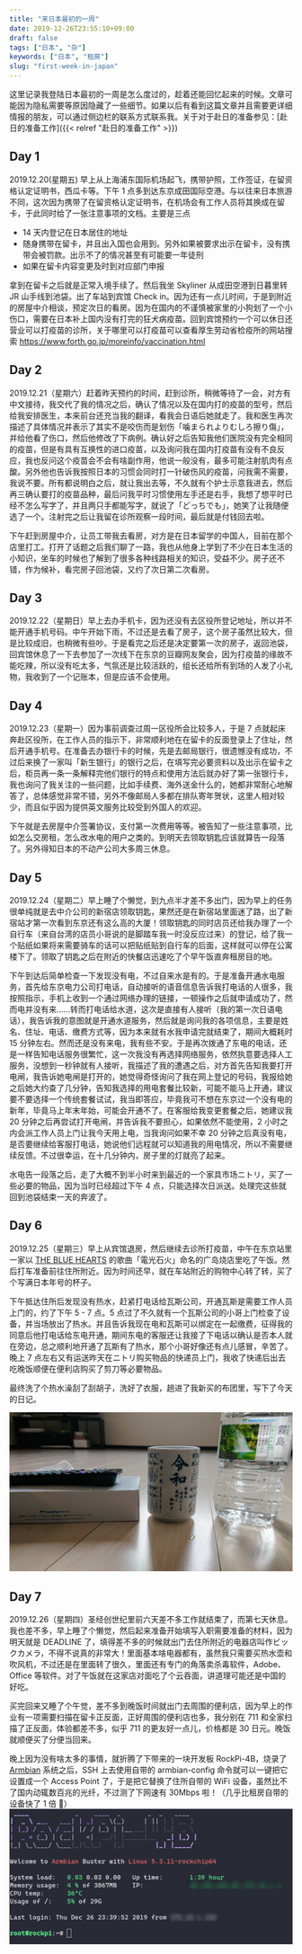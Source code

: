 ```yaml
---
title: "来日本最初的一周"
date: 2019-12-26T23:55:10+09:00
draft: false
tags: ["日本", "杂"]
keywords: ["日本", "租房"]
slug: "first-week-in-japan"
---
```


这里记录我登陆日本最初的一周是怎么度过的，趁着还能回忆起来的时候。文章可能因为隐私需要等原因隐藏了一些细节。如果以后有看到这篇文章并且需要更详细情报的朋友，可以通过侧边栏的联系方式联系我。关于对于赴日的准备参见：[赴日的准备工作]({{< relref "赴日的准备工作" >}})

## Day 1

2019.12.20(星期五) 早上从上海浦东国际机场起飞，携带护照，工作签证，在留资格认定证明书，西瓜卡等。下午 1 点多到达东京成田国际空港。与以往来日本旅游不同，这次因为携带了在留资格认定证明书，在机场会有工作人员将其换成在留卡，于此同时给了一张注意事项的文档。主要是三点

- 14 天内登记在日本居住的地址
- 随身携带在留卡，并且出入国也会用到。另外如果被要求出示在留卡，没有携带会被罚款。出示不了的情况甚至有可能要一年徒刑
- 如果在留卡内容变更及时到对应部门申报

拿到在留卡之后就是正常入境手续了。然后我坐 Skyliner 从成田空港到日暮里转 JR 山手线到池袋。出了车站到宾馆 Check in。因为还有一点儿时间，于是到附近的房屋中介相谈，预定次日的看房。因为在国内的不谨慎被家里的小狗划了一个小伤口，需要在日本补上国内没有打完的狂犬病疫苗。回到宾馆预约一个可以休日还营业可以打疫苗的诊所，关于哪里可以打疫苗可以查看厚生劳动省检疫所的网站搜索 https://www.forth.go.jp/moreinfo/vaccination.html

## Day 2

2019.12.21（星期六）赶着昨天预约的时间，赶到诊所，稍微等待了一会，对方有中文接待，我交代了我的情况之后，确认了情况以及在国内打的疫苗的型号，然后给我安排医生，本来前台还充当我的翻译，看我会日语后她就走了。我和医生再次描述了具体情况并表示了其实不是咬伤而是划伤「噛まられよりむしろ擦り傷」，并给他看了伤口，然后他修改了下病例。确认好之后告知我他们医院没有完全相同的疫苗，但是有具有互换性的进口疫苗，以及询问我在国内打疫苗有没有不良反应，我也反问这个疫苗会不会有啥副作用，他说一般没有，最多可能注射肌肉有点酸。另外他也告诉我按照日本的习惯会同时打一针破伤风的疫苗，问我需不需要，我说不要。所有都说明白之后，就让我出去等，不久就有个护士示意我进去，然后再三确认要打的疫苗品种，最后问我平时习惯使用左手还是右手，我想了想平时已经不怎么写字了，并且两只手都能写字，就说了「どっちでも」，她笑了让我随便选了一个。注射完之后让我留在诊所观察一段时间，最后就是付钱回去啦。

下午赶到房屋中介，让员工带我去看房，对方是在日本留学的中国人，目前在那个店里打工。打开了话题之后我们聊了一路，我也从他身上学到了不少在日本生活的小知识，坐车的时候也了解到了很多各种线路相关的知识，受益不少。房子还不错，作为候补，看完房子回池袋，又约了次日第二次看房。

## Day 3

2019.12.22（星期日）早上去办手机卡，因为还没有去区役所登记地址，所以并不能开通手机号码。中午开始下雨，不过还是去看了房子，这个房子虽然比较大，但是比较成旧，也稍微有些吵。于是看完之后还是决定要第一次的房子，返回池袋，回宾馆休息了一下去参加了一次线下在东京的豆瓣网友聚会，因为打疫苗的缘故不能吃辣，所以没有吃太多，气氛还是比较活跃的，组长还给所有到场的人发了小礼物，我收到了一个记账本，但是应该不会使用。

## Day 4

2019.12.23（星期一）因为事前调查过周一区役所会比较多人，于是 7 点就起床奔赴区役所，在工作人员的指示下，非常顺利地在在留卡的反面登录上了住址，然后开通手机号。在准备去办银行卡的时候，先是去邮局银行，很遗憾没有成功，不过后来换了一家叫「新生银行」的银行之后，在填写完必要资料以及出示在留卡之后，柜员再一条一条解释完他们银行的特点和使用方法后就办好了第一张银行卡，我也询问了我关注的一些问题，比如手续费、海外送金什么的，她都非常耐心地解答了，总体感觉非常不错，另外不像邮局人多都在排队寄年贺状，这里人相对较少，而且似乎因为提供英文服务比较受到外国人的欢迎。

下午就是去房屋中介签署协议，支付第一次费用等等。被告知了一些注意事项，比如怎么交房租，怎么改水电的用户之类的。到明天去领取钥匙应该就算告一段落了。另外得知日本的不动产公司大多周三休息。

## Day 5

2019.12.24（星期二）早上睡了个懒觉，到九点半才差不多出门，因为早上的任务很单纯就是去中介公司的新宿店领取钥匙，果然还是在新宿站里面迷了路，出了新宿站才第一次看到东京还有这么高的大厦！领取钥匙的同时店员还给我办理了一个自行车（来自台湾的店员小哥说的是脚踏车我一时没反应过来）的登记，给了我一个贴纸如果将来需要骑车的话可以把贴纸贴到自行车的后面，这样就可以停在公寓楼下了。领取了钥匙之后在附近的快餐店迅速吃了个早午饭直奔租房目的地。

下午到达后简单检查一下发现没有电，不过自来水是有的。于是准备开通水电服务，首先给东京电力公司打电话，自动接听的语音信息告诉我打电话的人很多，我按照指示，手机上收到一个通过网络办理的链接，一顿操作之后就申请成功了，然而电并没有来......转而打电话给水道，这次是直接有人接听（我的第一次日语电话），我告诉我的意图就是开通水道服务，然后就是询问我的各项信息，主要是姓名、住址、电话、缴费方式等，因为本来就有水我申请完就结束了，期间大概耗时 15 分钟左右。然而还是没有来电，我有些不安。于是再次拨通了东电的电话，还是一样告知电话服务很繁忙，这一次我没有再选择网络服务，依然执意要选择人工服务，没想到一秒钟就有人接听，我描述了我的遭遇之后，对方首先告知我要打开电闸，我告诉她电闸是打开的，她觉得奇怪询问了我在网上登记的号码，我报给她之后她大约查了几分钟，告知我选择的用电套餐比较新，可能不能马上开通，建议要不要选择一个传统套餐试试，我当即答应，毕竟我可不想在东京过一个没有电的新年，毕竟马上年末年始，可能会开通不了。在客服给我变更套餐之后，她建议我 20 分钟之后再尝试打开电闸，并告诉我不要担心，如果依然不能使用，2 小时之内会派工作人员上门让我今天用上电，当我询问如果不幸 20 分钟之后真没有电，是否要继续给客服打电话，她说他们远程就可以知道我的用电情况，所以不需要继续反馈。不过很幸运，在十几分钟内，房子里的灯就亮了起来。

水电告一段落之后，走了大概不到半小时来到最近的一个家具市场ニトリ，买了一些必要的物品，因为当时已经超过下午 4 点，只能选择次日派送。处理完这些就回到池袋结束一天的奔波了。

## Day 6

2019.12.25（星期三）早上从宾馆退房，然后继续去诊所打疫苗，中午在东京站里一家以 [THE BLUE HEARTS](https://ja.wikipedia.org/wiki/THE_BLUE_HEARTS) 的歌曲「電光石火」命名的广岛烧店里吃了午饭。然后打车准备前往住所附近。因为时间还早，就在车站附近的购物中心转了转，买了个写满日本年号的杯子。

下午抵达住所后发现没有热水，赶紧打电话给瓦斯公司，开通瓦斯是需要工作人员上门的，约了下午 5 - 7 点。5 点过了不久就有一个瓦斯公司的小哥上门检查了设备，并当场放出了热水。并且告诉我现在电和瓦斯可以绑定在一起缴费，征得我的同意后他打电话给东电开通，期间东电的客服还让我接了下电话以确认是否本人就在旁边，总之顺利地开通了瓦斯有了热水，那个小哥好像还有点儿感冒，辛苦了。晚上 7 点左右又有运送昨天在ニトリ购买物品的快递员上门，我收了快递后出去吃晚饭顺便在便利店购买了剪刀等必要物品。

最终洗了个热水澡刮了刮胡子，洗好了衣服，趟进了我新买的布团里，写下了今天的日记。

![reiwa_cup](reiwa_cup.jpg)

## Day 7

2019.12.26（星期四）圣经创世纪里前六天差不多工作就结束了，而第七天休息。我也差不多，早上睡了个懒觉，然后起来准备开始填写入职需要准备的材料，因为明天就是 DEADLINE 了，填得差不多的时候就出门去住所附近的电器店叫作ビックカメラ，不得不说真的非常大！里面基本啥电器都有，虽然我只需要买热水壶和吹风机，不过还是在里面转了很久，里面还有专门的角落卖杀毒软件，Adobe、Office 等软件。对了午饭就在这家店对面吃了个云吞面，讲道理可能还是中国的好吃。

买完回来又睡了个午觉，差不多到晚饭时间就出门去周围的便利店，因为早上的作业有一项需要扫描在留卡正反面，正好周围的便利店也多，我分别在 711 和全家扫描了正反面，体验都差不多，似乎 711 的更友好一点儿，价格都是 30 日元。晚饭就顺便买了分便当回来。

晚上因为没有啥太多的事情，就折腾了下带来的一块开发板 RockPi-4B，烧录了 [Armbian](https://www.armbian.com/download/) 系统之后，SSH 上去使用自带的 armbian-config 命令就可以一键把它设置成一个 Access Point 了，于是把它替换了住所自带的 WiFi 设备，虽然比不了国内动辄数百兆的光纤，不过测了下网速有 30Mbps 啦！（几乎比租房自带的设备快了 1 倍 👏）
![rockpi_4b](rockpi_4b.png)
